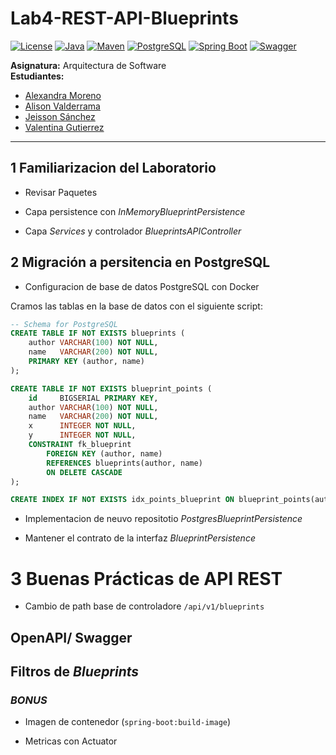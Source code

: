 # Lab4-REST-API-Blueprints

[![License](https://img.shields.io/badge/License-MIT-green.svg)](LICENSE)
[![Java](https://img.shields.io/badge/Java-21-orange.svg)](https://www.oracle.com/java/technologies/javase/jdk21-archive-downloads.html)
[![Maven](https://img.shields.io/badge/Maven-3.9-blue.svg)](https://maven.apache.org/)
[![PostgreSQL](https://img.shields.io/badge/PostgreSQL-16-blue.svg)](https://www.postgresql.org/)
[![Spring Boot](https://img.shields.io/badge/Spring%20Boot-3.3-brightgreen.svg)](https://spring.io/projects/spring-boot)
[![Swagger](https://img.shields.io/badge/Swagger-OpenAPI-green.svg)](https://swagger.io/)

**Asignatura:** Arquitectura de Software  
**Estudiantes:**
- [Alexandra Moreno](https://github.com/AlexandraMorenoL)
- [Alison Valderrama](https://github.com/LIZVALMU)
- [Jeisson Sánchez](https://github.com/JeissonS02)
- [Valentina Gutierrez](https://github.com/LauraGutierrezr)
---

## 1 Familiarizacion del Laboratorio

- Revisar Paquetes


- Capa persistence con *InMemoryBlueprintPersistence*


- Capa *Services* y controlador *BlueprintsAPIController*



## 2 Migración a persitencia en PostgreSQL

- Configuracion de base de datos PostgreSQL con Docker

Cramos las tablas en la base de datos con el siguiente script:

```sql
-- Schema for PostgreSQL
CREATE TABLE IF NOT EXISTS blueprints (
    author VARCHAR(100) NOT NULL,
    name   VARCHAR(200) NOT NULL,
    PRIMARY KEY (author, name)
);

CREATE TABLE IF NOT EXISTS blueprint_points (
    id     BIGSERIAL PRIMARY KEY,
    author VARCHAR(100) NOT NULL,
    name   VARCHAR(200) NOT NULL,
    x      INTEGER NOT NULL,
    y      INTEGER NOT NULL,
    CONSTRAINT fk_blueprint
        FOREIGN KEY (author, name)
        REFERENCES blueprints(author, name)
        ON DELETE CASCADE
);

CREATE INDEX IF NOT EXISTS idx_points_blueprint ON blueprint_points(author, name);

```

- Implementacion de neuvo repositotio *PostgresBlueprintPersistence*

- Mantener el contrato de la interfaz *BlueprintPersistence*


# 3 Buenas Prácticas de API REST

- Cambio de path base de controladore `/api/v1/blueprints`


## OpenAPI/ Swagger


## Filtros de *Blueprints*





### *BONUS*

- Imagen de contenedor (`spring-boot:build-image`)

- Metricas con Actuator
